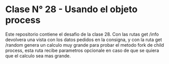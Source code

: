 # Clase N° 28 - Usando el objeto process

Este repositorio contiene el desafio de la clase 28.
Con las rutas get /info devolvera una vista con los datos pedidos en la consigna, y con la ruta get /random genera un calculo muy grande para probar el metodo fork de child process, esta ruta recibe parametros opcionale en caso de que se quiera que el calculo sea mas grande.
